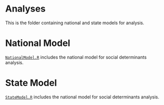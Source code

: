 # Analyses
This is the folder containing national and state models for analysis.

# National Model

[`NationalModel.R`](https://github.com/TheRensselaerIDEA/COVID-Notebooks/tree/Social_Determinants/Analyses/NationalModel.R) includes the national model for social determinants analysis.

# State Model

[`StateModel.R`](https://github.com/TheRensselaerIDEA/COVID-Notebooks/tree/Social_Determinants/Analyses/StateModel.R) includes the national model for social determinants analysis.